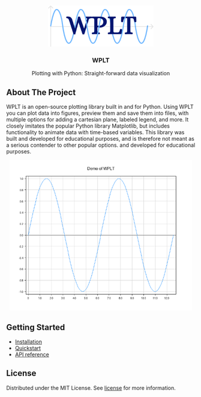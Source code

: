 <br />
<div align="center">
  <a href="https://github.com/Neobyte01/WPLT">
    <img src="assets/logo.png" alt="WPLT logo" height="110">
  </a>
  <h3 align="center">WPLT</h3>
  <p align="center">Plotting with Python: Straight-forward data visualization</p>
</div>

## About The Project

WPLT is an open-source plotting library built in and for Python. Using WPLT you can plot data into figures, preview them and save them into files, with multiple options for adding a cartesian plane, labeled legend, and more. It closely imitates the popular Python library Matplotlib, but includes functionality to animate data with time-based variables. This library was built and developed for educational purposes, and is therefore not meant as a serious contender to other popular options. and developed for educational purposes.

<div align="center">
  <img src="assets/showcase.png" alt="WPLT showcase" height=400 />
</div>

## Getting Started

- [Installation](https://github.com/Neobyte01/WPLT/wiki/Installation)
- [Quickstart](https://github.com/Neobyte01/WPLT/wiki/Quickstart)
- [API reference](https://github.com/Neobyte01/WPLT/wiki/API)

## License

Distributed under the MIT License. See [license](https://github.com/Neobyte01/WPLT/blob/main/LICENSE) for more information.
